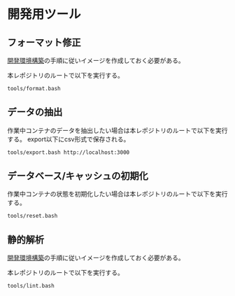 # 開発用ツール


## フォーマット修正

[開発環境構築](./develop.md)の手順に従いイメージを作成しておく必要がある。

本レポジトリのルートで以下を実行する。

```bash
tools/format.bash
```

## データの抽出

作業中コンテナのデータを抽出したい場合は本レポジトリのルートで以下を実行する。
export以下にcsv形式で保存される。

```bash
tools/export.bash http://localhost:3000
```

## データベース/キャッシュの初期化

作業中コンテナの状態を初期化したい場合は本レポジトリのルートで以下を実行する。

```bash
tools/reset.bash
```

## 静的解析

[開発環境構築](./develop.md)の手順に従いイメージを作成しておく必要がある。

本レポジトリのルートで以下を実行する。

```bash
tools/lint.bash
```
